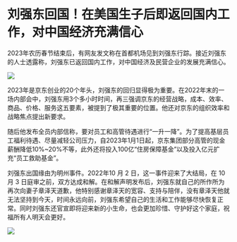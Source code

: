 # 刘强东回国！在美国生子后即返回国内工作，对中国经济充满信心

2023年农历春节结束后，有网友发文称在首都机场见到刘强东行踪。接近刘强东的人士透露称，刘强东已返回国内工作，对中国经济及民营企业的发展充满信心。

![](https://inews.gtimg.com/news_bt/OETtQAbNyMVtd3URcL-1_P0Vlm5il4Dvt__pFG2w0gZ_UAA/1000)

2023年是京东创业的20个年头，刘强东的回归显得极为重要。在2022年末的一场内部会中，刘强东用3个多小时时间，再三强调京东的经营战略，成本、效率、商品、价格、服务这五要素，被提到了极其重要的位置。他还对京东的组织效率和战略焦点提出新要求。

随后他发布全员内部信称，要对员工和高管待遇进行“一升一降”。为了提高基层员工福利待遇、尽量减轻公司压力，自2023年1月1日起，京东集团部分高管的现金薪酬降低10%~20%不等，此外还将投入100亿“住房保障基金”以及投入亿元扩充“员工救助基金”。

刘强东出国缘由为明州事件。2022年10 月 2 日，这一事件迎来了大结局，在 10 月 3
日庭审之前，双方达成和解。在和解声明发布后，刘强东就自己的所作所为再次向妻子章泽天道歉，他特别感谢章泽天的宽容、支持与陪伴，没有章泽天他就无法坚持到今天，时间永远向前，刘强东希望自己的生活和工作能够尽快恢复正常。同时刘强东还官宣即将迎来新的小生命，也会更加珍惜、守护好这个家庭，祝福所有人明天会更好。

![](https://inews.gtimg.com/news_bt/OmzbY5AubfSWQeHAw9nXyjLT86DJbO0DpRP6OWMejj0DoAA/1000)

